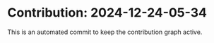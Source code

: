 # Contribution: 2024-12-24-05-34
This is an automated commit to keep the contribution graph active.
